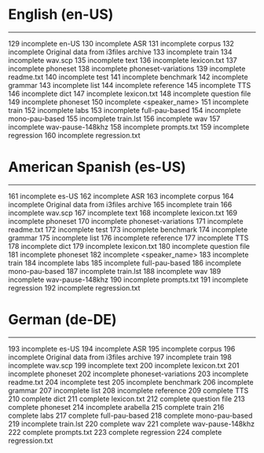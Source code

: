 # 

# English (en-US)

* * *

129 incomplete en-US 130 incomplete ASR 131 incomplete corpus 132 incomplete Original data from i3files archive 133 incomplete train 134 incomplete wav.scp 135 incomplete text 136 incomplete lexicon.txt 137 incomplete phoneset 138 incomplete phoneset-variations 139 incomplete readme.txt 140 incomplete test 141 incomplete benchmark 142 incomplete grammar 143 incomplete list 144 incomplete reference 145 incomplete TTS 146 incomplete dict 147 incomplete lexicon.txt 148 incomplete question file 149 incomplete phoneset 150 incomplete <speaker_name> 151 incomplete train 152 incomplete labs 153 incomplete full-pau-based 154 incomplete mono-pau-based 155 incomplete train.lst 156 incomplete wav 157 incomplete wav-pause-148khz 158 incomplete prompts.txt 159 incomplete regression 160 incomplete regression.txt

# American Spanish (es-US)

* * *

161 incomplete es-US 162 incomplete ASR 163 incomplete corpus 164 incomplete Original data from i3files archive 165 incomplete train 166 incomplete wav.scp 167 incomplete text 168 incomplete lexicon.txt 169 incomplete phoneset 170 incomplete phoneset-variations 171 incomplete readme.txt 172 incomplete test 173 incomplete benchmark 174 incomplete grammar 175 incomplete list 176 incomplete reference 177 incomplete TTS 178 incomplete dict 179 incomplete lexicon.txt 180 incomplete question file 181 incomplete phoneset 182 incomplete <speaker_name> 183 incomplete train 184 incomplete labs 185 incomplete full-pau-based 186 incomplete mono-pau-based 187 incomplete train.lst 188 incomplete wav 189 incomplete wav-pause-148khz 190 incomplete prompts.txt 191 incomplete regression 192 incomplete regression.txt

# German (de-DE)

* * *

193 incomplete es-US 194 incomplete ASR 195 incomplete corpus 196 incomplete Original data from i3files archive 197 incomplete train 198 incomplete wav.scp 199 incomplete text 200 incomplete lexicon.txt 201 incomplete phoneset 202 incomplete phoneset-variations 203 incomplete readme.txt 204 incomplete test 205 incomplete benchmark 206 incomplete grammar 207 incomplete list 208 incomplete reference 209 complete TTS 210 complete dict 211 complete lexicon.txt 212 complete question file 213 complete phoneset 214 incomplete arabella 215 complete train 216 complete labs 217 complete full-pau-based 218 complete mono-pau-based 219 incomplete train.lst 220 complete wav 221 complete wav-pause-148khz 222 complete prompts.txt 223 complete regression 224 complete regression.txt

 

 

 

 

 

 
